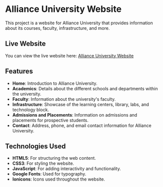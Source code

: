 
# Alliance University Website

This project is a website for Alliance University that provides information about its courses, faculty, infrastructure, and more.

## Live Website

You can view the live website here: [Alliance University Website](http://127.0.0.1:5500/index.html)


## Features

- **Home**: Introduction to Alliance University.
- **Academics**: Details about the different schools and departments within the university.
- **Faculty**: Information about the university's faculty.
- **Infrastructure**: Showcase of the learning centers, library, labs, and technology block.
- **Admissions and Placements**: Information on admissions and placements for prospective students.
- **Contact**: Address, phone, and email contact information for Alliance University.

## Technologies Used

- **HTML5**: For structuring the web content.
- **CSS3**: For styling the website.
- **JavaScript**: For adding interactivity and functionality.
- **Google Fonts**: Used for typography.
- **Ionicons**: Icons used throughout the website.



